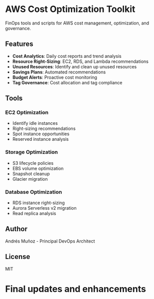 # AWS Cost Optimization Toolkit

FinOps tools and scripts for AWS cost management, optimization, and governance.

## Features

- **Cost Analytics**: Daily cost reports and trend analysis
- **Resource Right-Sizing**: EC2, RDS, and Lambda recommendations
- **Unused Resources**: Identify and clean up unused resources
- **Savings Plans**: Automated recommendations
- **Budget Alerts**: Proactive cost monitoring
- **Tag Governance**: Cost allocation and tag compliance

## Tools

### EC2 Optimization
- Identify idle instances
- Right-sizing recommendations
- Spot instance opportunities
- Reserved instance analysis

### Storage Optimization
- S3 lifecycle policies
- EBS volume optimization
- Snapshot cleanup
- Glacier migration

### Database Optimization
- RDS instance right-sizing
- Aurora Serverless v2 migration
- Read replica analysis

## Author

Andrés Muñoz - Principal DevOps Architect

## License

MIT
# Final updates and enhancements
